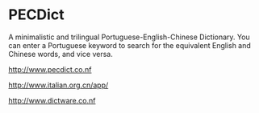 # PECDict

A minimalistic and trilingual Portuguese-English-Chinese Dictionary. You can enter a Portuguese keyword to search for the equivalent English and Chinese words, and vice versa.

http://www.pecdict.co.nf

http://www.italian.org.cn/app/

http://www.dictware.co.nf
